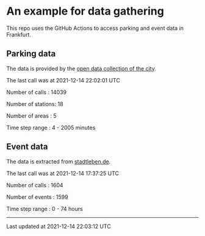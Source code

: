 # An example for data gathering

This repo uses the GitHub Actions to access parking and event data in Frankfurt.

## Parking data
The data is provided by the [open data collection of the city](https://www.offenedaten.frankfurt.de/).

The last call was at 2021-12-14 22:02:01 UTC

Number of calls   : 14039

Number of stations:    18

Number of areas   :     5

Time step range   :     4 -  2005 minutes


## Event data
The data is extracted from [stadtleben.de](https://stadtleben.de/frankfurt/).

The last call was at 2021-12-14 17:37:25 UTC

Number of calls   : 1604

Number of events  : 1599

Time step range   :    0 -   74 hours


----

Last updated at 2021-12-14 22:03:12 UTC
